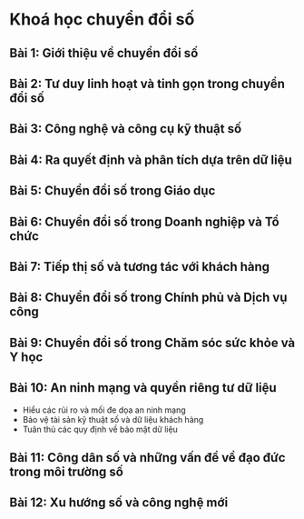 # Khoá học chuyển đổi số
## Bài 1: Giới thiệu về chuyển đổi số
## Bài 2: Tư duy linh hoạt và tinh gọn trong chuyển đổi số  
## Bài 3: Công nghệ và công cụ kỹ thuật số
## Bài 4: Ra quyết định và phân tích dựa trên dữ liệu 
## Bài 5: Chuyển đổi số trong Giáo dục
## Bài 6: Chuyển đổi số trong Doanh nghiệp và Tổ chức
## Bài 7: Tiếp thị số và tương tác với khách hàng
## Bài 8: Chuyển đổi số trong Chính phủ và Dịch vụ công
## Bài 9: Chuyển đổi số trong Chăm sóc sức khỏe và Y học
## Bài 10: An ninh mạng và quyền riêng tư dữ liệu 
- Hiểu các rủi ro và mối đe dọa an ninh mạng
- Bảo vệ tài sản kỹ thuật số và dữ liệu khách hàng
- Tuân thủ các quy định về bảo mật dữ liệu
## Bài 11: Công dân số và những vấn đề về đạo đức trong môi trường số
## Bài 12: Xu hướng số và công nghệ mới

